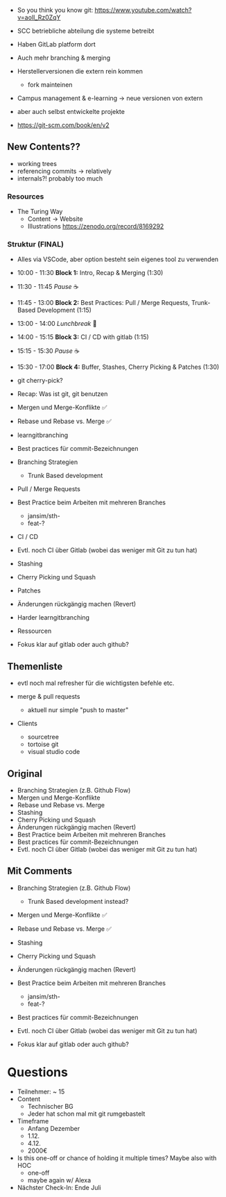 - So you think you know git: https://www.youtube.com/watch?v=aolI_Rz0ZqY

- SCC betriebliche abteilung die systeme betreibt
- Haben GitLab platform dort
- Auch mehr branching & merging
- Herstellerversionen die extern rein kommen
	- fork mainteinen
- Campus management & e-learning -> neue versionen von extern
- aber auch selbst entwickelte projekte

- https://git-scm.com/book/en/v2

## New Contents??
- working trees
- referencing commits -> relatively
- internals?! probably too much

### Resources
- The Turing Way
	- Content -> Website
	- Illustrations https://zenodo.org/record/8169292

### Struktur (FINAL)
- Alles via VSCode, aber option besteht sein eigenes tool zu verwenden


- 10:00 - 11:30 **Block 1:** Intro, Recap & Merging (1:30)
- 11:30 - 11:45 *Pause* ☕️
- 11:45 - 13:00 **Block 2:** Best Practices: Pull / Merge Requests, Trunk-Based Development (1:15)
- 13:00 - 14:00 *Lunchbreak* 🍲
- 14:00 - 15:15 **Block 3:** CI / CD with gitlab (1:15)
- 15:15 - 15:30 *Pause* ☕️
- 15:30 - 17:00 **Block 4:** Buffer, Stashes, Cherry Picking & Patches (1:30)


- git cherry-pick?
- Recap: Was ist git, git benutzen
- Mergen und Merge-Konflikte ✅
- Rebase und Rebase vs. Merge ✅
- learngitbranching

- Best practices für commit-Bezeichnungen
- Branching Strategien
	- Trunk Based development
- Pull / Merge Requests
- Best Practice beim Arbeiten mit mehreren Branches
	- jansim/sth-
	- feat-?

- CI / CD
- Evtl. noch CI über Gitlab (wobei das weniger mit Git zu tun hat)

- Stashing
- Cherry Picking und Squash 
- Patches
- Änderungen rückgängig machen (Revert)
- Harder learngitbranching
- Ressourcen

- Fokus klar auf gitlab oder auch github?

## Themenliste

- evtl noch mal refresher für die wichtigsten befehle etc.
- merge & pull requests
	- aktuell nur simple "push to master"

- Clients
	- sourcetree
	- tortoise git
	- visual studio code

## Original
- Branching Strategien (z.B. Github Flow)
- Mergen und Merge-Konflikte
- Rebase und Rebase vs. Merge
- Stashing
- Cherry Picking und Squash 
- Änderungen rückgängig machen (Revert)
- Best Practice beim Arbeiten mit mehreren Branches
- Best practices für commit-Bezeichnungen
- Evtl. noch CI über Gitlab (wobei das weniger mit Git zu tun hat)

## Mit Comments

- Branching Strategien (z.B. Github Flow)
	- Trunk Based development instead?
- Mergen und Merge-Konflikte ✅
- Rebase und Rebase vs. Merge ✅
- Stashing
- Cherry Picking und Squash 
- Änderungen rückgängig machen (Revert)
- Best Practice beim Arbeiten mit mehreren Branches
	- jansim/sth-
	- feat-?
- Best practices für commit-Bezeichnungen
- Evtl. noch CI über Gitlab (wobei das weniger mit Git zu tun hat)

- Fokus klar auf gitlab oder auch github?

# Questions

- Teilnehmer: ~ 15
- Content
	- Technischer BG
	- Jeder hat schon mal mit git rumgebastelt
- Timeframe
	- Anfang Dezember
	- 1.12.
	- 4.12.
	- 2000€
- Is this one-off or chance of holding it multiple times? Maybe also with HOC
	- one-off
	- maybe again w/ Alexa
- Nächster Check-In: Ende Juli

